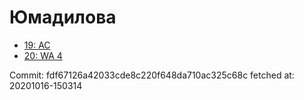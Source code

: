 # Юмадилова
- [19: AC](19.md)
- [20: WA 4](20.md)

Commit: fdf67126a42033cde8c220f648da710ac325c68c
 fetched at: 20201016-150314

